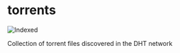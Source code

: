torrents 
========
![Indexed](https://img.shields.io/badge/indexed-84019-blue)

Collection of torrent files discovered in the DHT network
